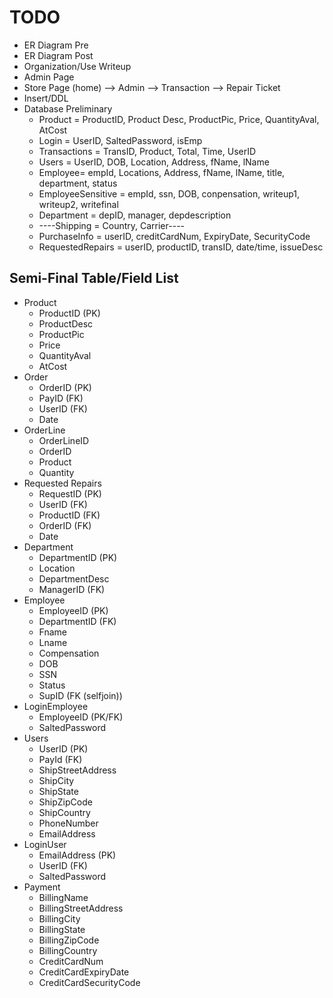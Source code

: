 # TODO
* ER Diagram Pre
* ER Diagram Post
* Organization/Use Writeup
* Admin Page
* Store Page (home) --> Admin
                    --> Transaction
                    --> Repair Ticket
* Insert/DDL
* Database Preliminary
    * Product = ProductID, Product Desc, ProductPic, Price, QuantityAval, AtCost
    * Login = UserID, SaltedPassword, isEmp
    * Transactions = TransID, Product, Total, Time, UserID
    * Users = UserID, DOB, Location, Address, fName, lName
    * Employee= empId, Locations, Address, fName, lName, title, department, status
    * EmployeeSensitive = empId, ssn, DOB, conpensation, writeup1, writeup2, writefinal
    * Department = depID, manager, depdescription
    * ----Shipping = Country, Carrier----
    * PurchaseInfo = userID, creditCardNum, ExpiryDate, SecurityCode
    * RequestedRepairs = userID, productID, transID, date/time, issueDesc

## Semi-Final Table/Field List
* Product
    * ProductID (PK)
    * ProductDesc
    * ProductPic
    * Price
    * QuantityAval
    * AtCost
* Order
    * OrderID (PK)
    * PayID (FK)
    * UserID (FK)
    * Date
* OrderLine
    * OrderLineID
    * OrderID 
    * Product 
    * Quantity
* Requested Repairs
    * RequestID (PK)
    * UserID (FK)
    * ProductID (FK)
    * OrderID (FK)
    * Date
* Department
    * DepartmentID (PK)
    * Location
    * DepartmentDesc
    * ManagerID (FK)
* Employee
    * EmployeeID (PK)
    * DepartmentID (FK)
    * Fname
    * Lname
    * Compensation
    * DOB
    * SSN
    * Status
    * SupID (FK (selfjoin))
* LoginEmployee
    * EmployeeID (PK/FK)
    * SaltedPassword
* Users
    * UserID (PK)
    * PayId (FK)
    * ShipStreetAddress
    * ShipCity
    * ShipState
    * ShipZipCode
    * ShipCountry
    * PhoneNumber
    * EmailAddress
* LoginUser
    * EmailAddress (PK)
    * UserID (FK)
    * SaltedPassword
* Payment
    * BillingName
    * BillingStreetAddress
    * BillingCity
    * BillingState
    * BillingZipCode
    * BillingCountry
    * CreditCardNum
    * CreditCardExpiryDate
    * CreditCardSecurityCode

